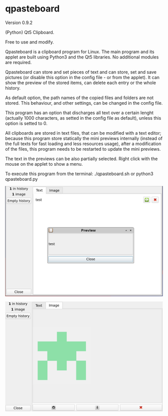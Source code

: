 # qpasteboard

Version 0.9.2

(Python) Qt5 Clipboard.

Free to use and modify.

Qpasteboard is a clipboard program for Linux. The main program and its applet are built using Python3 and the Qt5 libraries. No additional modules are required.

Qpasteboard can store and set pieces of text and can store, set and save pictures (or disable this option in the config file - or from the applet). It can show the preview of the stored items, can delete each entry or the whole history.

As default option, the path names of the copied files and folders are not stored. This behaviour, and other settings, can be changed in the config file.

This program has an option that discharges all text over a certain lenght (actually 1000 characters, as setted in the config file as default), unless this option is setted to 0.

All clipboards are stored in text files, that can be modified with a text editor; because this program store statically the mini previews internally (instead of the full texts for fast loading and less resources usage), after a modification of the files, this program needs to be restarted to update the mini previews.

The text in the previews can be also partially selected. Right click with the mouse on the applet to show a menu.

To execute this program from the terminal: ./qpasteboard.sh or python3 qpasteboard.py

![My image](https://github.com/frank038/qpasteboard/blob/main/screenshot1.png)

![My image](https://github.com/frank038/qpasteboard/blob/main/screenshot2.png)
